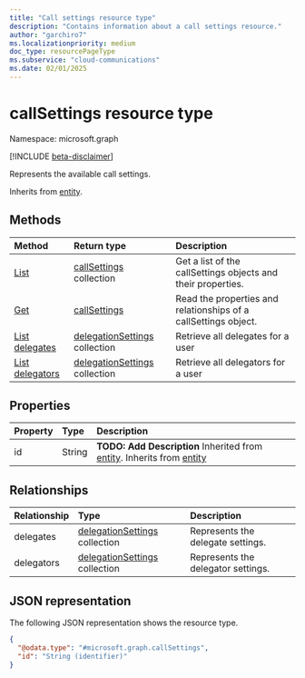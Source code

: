 ```yaml
---
title: "Call settings resource type"
description: "Contains information about a call settings resource."
author: "garchiro7"
ms.localizationpriority: medium
doc_type: resourcePageType
ms.subservice: "cloud-communications"
ms.date: 02/01/2025
---
```



# callSettings resource type

Namespace: microsoft.graph

[!INCLUDE [beta-disclaimer](../../includes/beta-disclaimer.md)]

Represents the available call settings.

Inherits from [entity](../resources/entity.md).


## Methods
|Method|Return type|Description|
|:---|:---|:---|
|[List](../api/callsettings-list.md)|[callSettings](../resources/callsettings.md) collection|Get a list of the callSettings objects and their properties.|
|[Get](../api/callsettings-get.md)|[callSettings](../resources/callsettings.md)|Read the properties and relationships of a callSettings object.|
|[List delegates](../api/callsettings-list-delegates.md)|[delegationSettings](../resources/delegationsettings.md) collection|Retrieve all delegates for a user  |
|[List delegators](../api/callsettings-list-delegators.md)|[delegationSettings](../resources/delegationsettings.md) collection|Retrieve all delegators for a user|

## Properties
|Property|Type|Description|
|:---|:---|:---|
|id|String|**TODO: Add Description** Inherited from [entity](../resources/entity.md). Inherits from [entity](../resources/entity.md)|

## Relationships
|Relationship|Type|Description|
|:---|:---|:---|
|delegates|[delegationSettings](../resources/delegationsettings.md) collection|Represents the delegate settings.|
|delegators|[delegationSettings](../resources/delegationsettings.md) collection|Represents the delegator settings.|

## JSON representation
The following JSON representation shows the resource type.
<!-- {
  "blockType": "resource",
  "keyProperty": "id",
  "@odata.type": "microsoft.graph.callSettings",
  "baseType": "microsoft.graph.entity",
  "openType": false
}
-->
``` json
{
  "@odata.type": "#microsoft.graph.callSettings",
  "id": "String (identifier)"
}
```

